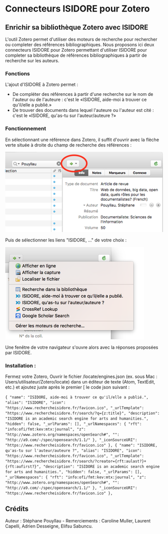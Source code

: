 # Connecteurs ISIDORE pour Zotero

## Enrichir sa bibliothèque Zotero avec ISIDORE

L'outil Zotero permet d'utiliser des moteurs de recherche pour rechercher ou completer des références bibliographiques. Nous proposons ici deux connecteurs ISIDORE pour Zotero permettant d'utiliser ISIDORE pour completer sa bibliothèque de références bibliographiques à partir de recherche sur les auteurs.

### Fonctions

L'ajout d'ISIDORE à Zotero permet :

- De compléter des références à partir d'une recherche sur le nom de l'auteur ou de l'auteure : c'est le «ISIDORE, aide-moi à trouver ce qu'il/elle a publié.»
- De trouver des documents dans lequel l'auteure ou l'auteur est cité : c'est le «ISIDORE, qu'as-tu sur l'auteur/auteure ?»

### Fonctionnement

En sélectionnant une référence dans Zotero, il suffit d'ouvrir avec la flèche verte située à droite du champ de recherche des références :

![Zotero](Ex001.png "Zotero")

Puis de sélectionner les liens "ISIDORE, ..." de votre choix :

![Zotero](Ex002.png "Zotero")

Une fenêtre de votre navigateur s'ouvre alors avec la réponses proposées par ISIDORE.

### Installation :

Fermez votre Zotero, Ouvrir le fichier <Zotero>/locate/engines.json (ex. sous Mac : Users/utilisateur/Zotero/locate) dans un éditeur de texte (Atom, TextEdit, etc.) et ajoutez juste après le premier [ le code json suivant :

`{
  "name": "ISIDORE, aide-moi à trouver ce qu'il/elle a publié.",
  "alias": "ISIDORE",
  "icon": "https://www.rechercheisidore.fr/favicon.ico",
  "_urlTemplate": "https://www.rechercheisidore.fr/search/?q={z:title}",
  "description": "ISIDORE is an academic search engine for arts and humanities.",
  "hidden": false,
  "_urlParams": [],
  "_urlNamespaces": {
    "rft": "info:ofi/fmt:kev:mtx:journal",
    "z": "http://www.zotero.org/namespaces/openSearch#",
    "": "http://a9.com/-/spec/opensearch/1.1/"
  },
  "_iconSourceURI": "https://www.rechercheisidore.fr/favicon.ico"
},
{
  "name": "ISIDORE, qu'as-tu sur l'auteur/auteure ?",
  "alias": "ISIDORE",
  "icon": "https://www.rechercheisidore.fr/favicon.ico",
  "_urlTemplate": "https://www.rechercheisidore.fr/search/?creator={rft:aulast?}+{rft:aufirst?}",
  "description": "ISIDORE is an academic search engine for arts and humanities.",
  "hidden": false,
  "_urlParams": [],
  "_urlNamespaces": {
    "rft": "info:ofi/fmt:kev:mtx:journal",
    "z": "http://www.zotero.org/namespaces/openSearch#",
    "": "http://a9.com/-/spec/opensearch/1.1/"
  },
  "_iconSourceURI": "https://www.rechercheisidore.fr/favicon.ico"
},`

## Crédits

Auteur : Stéphane Pouyllau -
Remerciements : Caroline Muller, Laurent Capelli, Adrien Desseigne, Elifsu Sabuncu.
